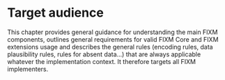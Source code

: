 # Target audience

This chapter provides general guidance for understanding the main FIXM components, outlines general requirements for valid FIXM Core and FIXM extensions usage and describes the general rules (encoding rules, data plausibility rules, rules for absent data…) that are always applicable whatever the implementation context. It therefore targets all FIXM implementers.
